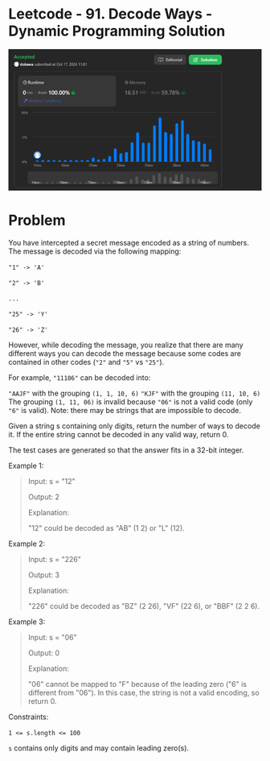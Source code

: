 # Leetcode - 91. Decode Ways - Dynamic Programming Solution

![alt text](https://github.com/dokawa/leetcode-91/blob/master/image/decode_ways_results.png?raw=true)


# Problem

You have intercepted a secret message encoded as a string of numbers. The message is decoded via the following mapping:


`"1" -> 'A'`

`"2" -> 'B'`

`...`

`"25" -> 'Y'`

`"26" -> 'Z'`

However, while decoding the message, you realize that there are many different ways you can decode the message because some codes are contained in other codes (`"2"` and `"5"` vs `"25"`).

For example, `"11106"` can be decoded into:

`"AAJF"` with the grouping `(1, 1, 10, 6)`
`"KJF"` with the grouping `(11, 10, 6)`
The grouping `(1, 11, 06)` is invalid because `"06"` is not a valid code (only `"6"` is valid).
Note: there may be strings that are impossible to decode.

Given a string s containing only digits, return the number of ways to decode it. If the entire string cannot be decoded in any valid way, return 0.

The test cases are generated so that the answer fits in a 32-bit integer.



Example 1:

> Input: s = "12"
>
> Output: 2
>
> Explanation:
>
> "12" could be decoded as "AB" (1 2) or "L" (12).

Example 2:

> Input: s = "226"
>
> Output: 3
> 
> Explanation:
> 
> "226" could be decoded as "BZ" (2 26), "VF" (22 6), or "BBF" (2 2 6).

Example 3:

> Input: s = "06"
>
> Output: 0
>
> Explanation:
>
> "06" cannot be mapped to "F" because of the leading zero ("6" is different from "06"). In this case, the string is not a valid encoding, so return 0.



Constraints:

`1 <= s.length <= 100`

`s` contains only digits and may contain leading zero(s).

